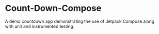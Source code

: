 # Count-Down-Compose
A demo countdown app demonstrating the use of Jetpack Compose along with unit and instrumented testing.
